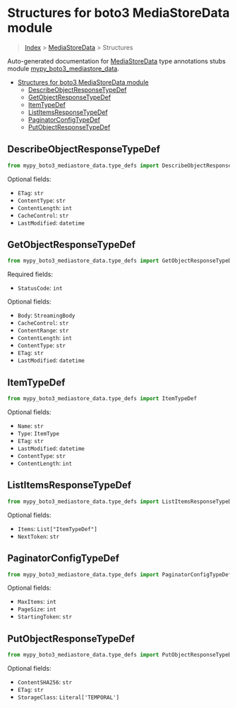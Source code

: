 # Structures for boto3 MediaStoreData module

> [Index](../index.md) > [MediaStoreData](./index.md) > Structures

Auto-generated documentation for [MediaStoreData](https://boto3.amazonaws.com/v1/documentation/api/latest/reference/services/mediastore-data.html#MediaStoreData)
type annotations stubs module [mypy_boto3_mediastore_data](https://pypi.org/project/mypy-boto3-mediastore-data/).

- [Structures for boto3 MediaStoreData module](#structures-for-boto3-mediastoredata-module)
  - [DescribeObjectResponseTypeDef](#describeobjectresponsetypedef)
  - [GetObjectResponseTypeDef](#getobjectresponsetypedef)
  - [ItemTypeDef](#itemtypedef)
  - [ListItemsResponseTypeDef](#listitemsresponsetypedef)
  - [PaginatorConfigTypeDef](#paginatorconfigtypedef)
  - [PutObjectResponseTypeDef](#putobjectresponsetypedef)

## DescribeObjectResponseTypeDef

```python
from mypy_boto3_mediastore_data.type_defs import DescribeObjectResponseTypeDef
```




Optional fields:
- `ETag`: `str`
- `ContentType`: `str`
- `ContentLength`: `int`
- `CacheControl`: `str`
- `LastModified`: `datetime`


## GetObjectResponseTypeDef

```python
from mypy_boto3_mediastore_data.type_defs import GetObjectResponseTypeDef
```


Required fields:
- `StatusCode`: `int`



Optional fields:
- `Body`: `StreamingBody`
- `CacheControl`: `str`
- `ContentRange`: `str`
- `ContentLength`: `int`
- `ContentType`: `str`
- `ETag`: `str`
- `LastModified`: `datetime`


## ItemTypeDef

```python
from mypy_boto3_mediastore_data.type_defs import ItemTypeDef
```




Optional fields:
- `Name`: `str`
- `Type`: `ItemType`
- `ETag`: `str`
- `LastModified`: `datetime`
- `ContentType`: `str`
- `ContentLength`: `int`


## ListItemsResponseTypeDef

```python
from mypy_boto3_mediastore_data.type_defs import ListItemsResponseTypeDef
```




Optional fields:
- `Items`: `List["ItemTypeDef"]`
- `NextToken`: `str`


## PaginatorConfigTypeDef

```python
from mypy_boto3_mediastore_data.type_defs import PaginatorConfigTypeDef
```




Optional fields:
- `MaxItems`: `int`
- `PageSize`: `int`
- `StartingToken`: `str`


## PutObjectResponseTypeDef

```python
from mypy_boto3_mediastore_data.type_defs import PutObjectResponseTypeDef
```




Optional fields:
- `ContentSHA256`: `str`
- `ETag`: `str`
- `StorageClass`: `Literal['TEMPORAL']`

